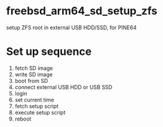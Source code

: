 # freebsd_arm64_sd_setup_zfs
setup ZFS root in external USB HDD/SSD, for PINE64

# Set up sequence

1. fetch SD image
2. write SD image
3. boot from SD
4. connect external USB HDD or USB SSD
5. login
6. set current time
7. fetch setup script
8. execute setup script
9. reboot

